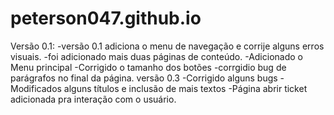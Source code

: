 # peterson047.github.io
Versão 0.1:
-versão 0.1 adiciona o menu de navegação e corrije alguns erros visuais.
-foi adicionado mais duas páginas de conteúdo.
-Adicionado o Menu principal
-Corrigido o tamanho dos botões
-corrgidio bug de parágrafos no final da página.
versão 0.3
-Corrigido alguns bugs
-Modificados alguns títulos e inclusão de mais textos
-Página abrir ticket adicionada pra interação com o usuário.